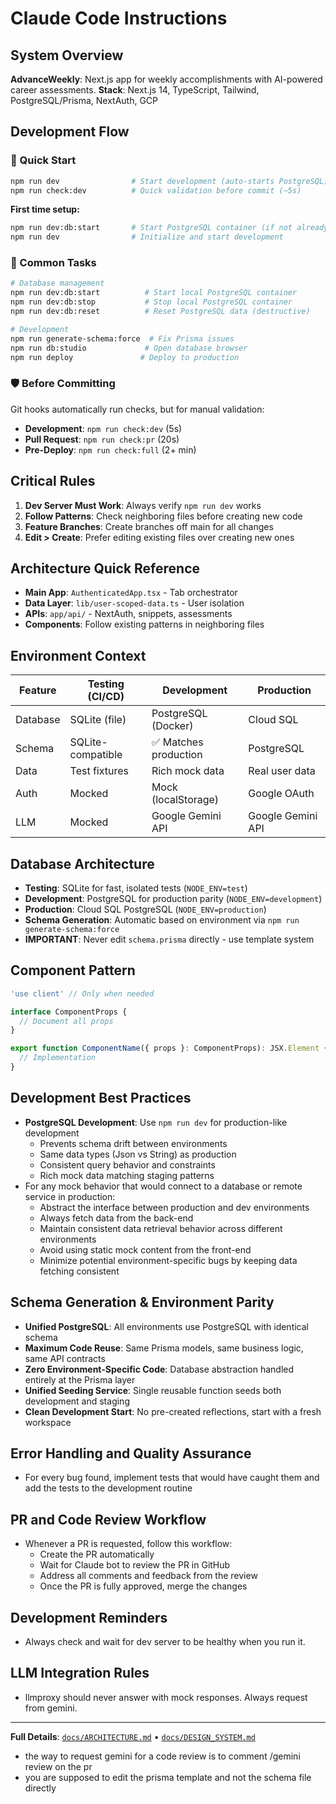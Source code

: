 # Claude Code Instructions

## System Overview
**AdvanceWeekly**: Next.js app for weekly accomplishments with AI-powered career assessments.
**Stack**: Next.js 14, TypeScript, Tailwind, PostgreSQL/Prisma, NextAuth, GCP

## Development Flow

### 🚀 Quick Start
```bash
npm run dev                # Start development (auto-starts PostgreSQL)
npm run check:dev          # Quick validation before commit (~5s)
```

**First time setup:**
```bash
npm run dev:db:start       # Start PostgreSQL container (if not already running)
npm run dev                # Initialize and start development
```

### 🔧 Common Tasks
```bash
# Database management
npm run dev:db:start          # Start local PostgreSQL container
npm run dev:db:stop           # Stop local PostgreSQL container  
npm run dev:db:reset          # Reset PostgreSQL data (destructive)

# Development
npm run generate-schema:force  # Fix Prisma issues
npm run db:studio             # Open database browser
npm run deploy               # Deploy to production
```

### 🛡️ Before Committing
Git hooks automatically run checks, but for manual validation:
- **Development**: `npm run check:dev` (5s)
- **Pull Request**: `npm run check:pr` (20s) 
- **Pre-Deploy**: `npm run check:full` (2+ min)

## Critical Rules
1. **Dev Server Must Work**: Always verify `npm run dev` works
2. **Follow Patterns**: Check neighboring files before creating new code
3. **Feature Branches**: Create branches off main for all changes
4. **Edit > Create**: Prefer editing existing files over creating new ones

## Architecture Quick Reference
- **Main App**: `AuthenticatedApp.tsx` - Tab orchestrator
- **Data Layer**: `lib/user-scoped-data.ts` - User isolation
- **APIs**: `app/api/` - NextAuth, snippets, assessments
- **Components**: Follow existing patterns in neighboring files

## Environment Context
| Feature | Testing (CI/CD) | Development | Production |
|---------|-----------------|-------------|------------|
| Database | SQLite (file) | PostgreSQL (Docker) | Cloud SQL |
| Schema | SQLite-compatible | ✅ Matches production | PostgreSQL |
| Data | Test fixtures | Rich mock data | Real user data |
| Auth | Mocked | Mock (localStorage) | Google OAuth |
| LLM | Mocked | Google Gemini API | Google Gemini API |

## Database Architecture
- **Testing**: SQLite for fast, isolated tests (`NODE_ENV=test`)
- **Development**: PostgreSQL for production parity (`NODE_ENV=development`)
- **Production**: Cloud SQL PostgreSQL (`NODE_ENV=production`)
- **Schema Generation**: Automatic based on environment via `npm run generate-schema:force`
- **IMPORTANT**: Never edit `schema.prisma` directly - use template system

## Component Pattern
```typescript
'use client' // Only when needed

interface ComponentProps {
  // Document all props
}

export function ComponentName({ props }: ComponentProps): JSX.Element {
  // Implementation
}
```

## Development Best Practices
- **PostgreSQL Development**: Use `npm run dev` for production-like development
  * Prevents schema drift between environments
  * Same data types (Json vs String) as production
  * Consistent query behavior and constraints
  * Rich mock data matching staging patterns
- For any mock behavior that would connect to a database or remote service in production:
  * Abstract the interface between production and dev environments
  * Always fetch data from the back-end 
  * Maintain consistent data retrieval behavior across different environments
  * Avoid using static mock content from the front-end
  * Minimize potential environment-specific bugs by keeping data fetching consistent

## Schema Generation & Environment Parity
- **Unified PostgreSQL**: All environments use PostgreSQL with identical schema
- **Maximum Code Reuse**: Same Prisma models, same business logic, same API contracts
- **Zero Environment-Specific Code**: Database abstraction handled entirely at the Prisma layer
- **Unified Seeding Service**: Single reusable function seeds both development and staging
- **Clean Development Start**: No pre-created reflections, start with a fresh workspace

## Error Handling and Quality Assurance
- For every bug found, implement tests that would have caught them and add the tests to the development routine

## PR and Code Review Workflow
- Whenever a PR is requested, follow this workflow:
  * Create the PR automatically
  * Wait for Claude bot to review the PR in GitHub
  * Address all comments and feedback from the review
  * Once the PR is fully approved, merge the changes

## Development Reminders
- Always check and wait for dev server to be healthy when you run it.

## LLM Integration Rules
- llmproxy should never answer with mock responses. Always request from gemini.

---
**Full Details**: [`docs/ARCHITECTURE.md`](./docs/ARCHITECTURE.md) • [`docs/DESIGN_SYSTEM.md`](./docs/DESIGN_SYSTEM.md)
- the way to request gemini for a code review is to comment /gemini review on the pr
- you are supposed to edit the prisma template and not the schema file directly